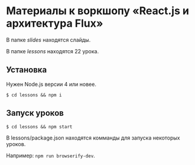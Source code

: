 # Материалы к воркшопу «React.js и архитектура Flux»

В папке *slides* находятся слайды.

В папке *lessons* находятся 22 урока.

## Установка

Нужен Node.js версии 4 или новее.

```
$ cd lessons && npm i
```

## Запуск уроков

```
$ cd lessons && npm start
```

В lessons/package.json находятся комманды для запуска некоторых уроков.

Например: `npm run browserify-dev`.
